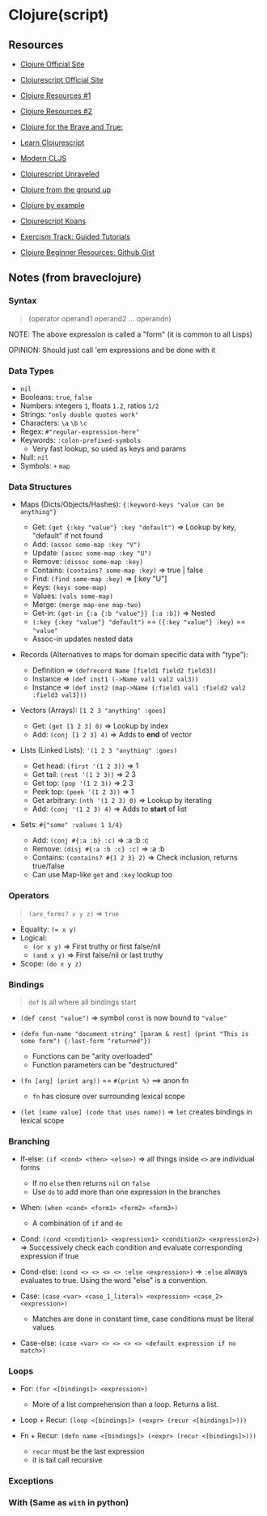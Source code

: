 # Clojure(script)

## Resources

- [Clojure Official Site](https://clojure.org/index)
- [Clojurescript Official Site](https://clojurescript.org/index)

- [Clojure Resources #1](https://clojuredocs.org/)
- [Clojure Resources #2](https://clojure-doc.org/)

- [Clojure for the Brave and True:](https://www.braveclojure.com/)

- [Learn Clojurescript](https://www.learn-clojurescript.com/section-0/)

- [Modern CLJS](https://github.com/magomimmo/modern-cljs)

- [Clojurescript Unraveled](https://funcool.github.io/clojurescript-unraveled/)

- [Clojure from the ground up](https://aphyr.com/posts/301-clojure-from-the-ground-up-welcome)

- [Clojure by example](https://kimh.github.io/clojure-by-example/#about-this-page)

- [Clojurescript Koans](http://clojurescriptkoans.com/)

- [Exercism Track: Guided Tutorials](https://exercism.org/tracks/clojure)

- [Clojure Beginner Resources: Github Gist](https://gist.github.com/yogthos/be323be0361c589570a6da4ccc85f58f)

## Notes (from braveclojure)

### Syntax

> (operator operand1 operand2 ... operandn)

NOTE: The above expression is called a "form" (it is common to all Lisps)

OPINION: Should just call 'em expressions and be done with it

### Data Types

- `nil`
- Booleans: `true`, `false`
- Numbers: integers `1`, floats `1.2`, ratios `1/2`
- Strings: `"only double quotes work"`
- Characters: `\a` `\b` `\c`
- Regex: `#"regular-expression-here"`
- Keywords: `:colon-prefixed-symbols`
  - Very fast lookup, so used as keys and params
- Null: `nil`
- Symbols: `+` `map`

### Data Structures

- Maps (Dicts/Objects/Hashes): `{:keyword-keys "value can be anything"}`

  - Get: `(get {:key "value"} :key "default")` => Lookup by key, "default" if not found
  - Add: `(assoc some-map :key "V")`
  - Update: `(assoc some-map :key "U")`
  - Remove: `(dissoc some-map :key)`
  - Contains: `(contains? some-map :key)` => true | false
  - Find: `(find some-map :key)` => [:key "U"]
  - Keys: `(keys some-map)`
  - Values: `(vals some-map)`
  - Merge: `(merge map-one map-two)`
  - Get-in: `(get-in {:a {:b "value"}} [:a :b])` => Nested
  - `(:key {:key "value"} "default")` == `({:key "value"} :key)` == `"value"`
  - Assoc-in updates nested data

- Records (Alternatives to maps for domain specific data with "type"):

  - Definition => `(defrecord Name [field1 field2 field3])`
  - Instance => `(def inst1 (->Name val1 val2 val3))`
  - Instance => `(def inst2 (map->Name {:field1 val1 :field2 val2 :field3 val3}))`

- Vectors (Arrays): `[1 2 3 "anything" :goes]`

  - Get: `(get [1 2 3] 0)` => Lookup by index
  - Add: `(conj [1 2 3] 4)` => Adds to **end** of vector

- Lists (Linked Lists): `'(1 2 3 "anything" :goes)`

  - Get head: `(first '(1 2 3))` => 1
  - Get tail: `(rest '(1 2 3))` => 2 3
  - Get top: `(pop '(1 2 3))` => 2 3
  - Peek top: `(peek '(1 2 3))` => 1
  - Get arbitrary: `(nth '(1 2 3) 0)` => Lookup by iterating
  - Add: `(conj '(1 2 3) 4)` => Adds to **start** of list

- Sets: `#{"some" :values 1 1/4}`

  - Add: `(conj #{:a :b} :c)` => :a :b :c
  - Remove: `(disj #{:a :b :c} :c)` => :a :b
  - Contains: `(contains? #{1 2 3} 2)` => Check inclusion, returns true/false
  - Can use Map-like `get` and `:key` lookup too

### Operators

> `(are_forms? x y z)` => `true`

- Equality: `(= x y)`
- Logical:
  - `(or x y)` => First truthy or first false/nil
  - `(and x y)` => First false/nil or last truthy
- Scope: `(do x y z)`

### Bindings

> `def` is all where all bindings start

- `(def const "value")` => symbol `const` is now bound to `"value"`

- `(defn fun-name "document string" [param & rest] (print "This is some form") {:last-form "returned"}) `

  - Functions can be "arity overloaded"
  - Function parameters can be "destructured"

- `(fn [arg] (print arg))` == `#(print %)` ==> anon fn

  - `fn` has closure over surrounding lexical scope

- `(let [name value] (code that uses name))` => `let` creates bindings in lexical scope

### Branching

- If-else: `(if <cond> <then> <else>)` => all things inside `<>` are individual forms

  - If no `else` then returns `nil` on `false`
  - Use `do` to add more than one expression in the branches

- When: `(when <cond> <form1> <form2> <form3>)`

  - A combination of `if` and `do`

- Cond: `(cond <condition1> <expression1> <condition2> <expression2>)` => Successively check each condition and evaluate corresponding expression if true

- Cond-else: `(cond <> <> <> <> :else <expression>)` => `:else` always evaluates to true. Using the word "else" is a convention.

- Case: `(case <var> <case_1_literal> <expression> <case_2> <expression>)`

  - Matches are done in constant time, case conditions must be literal values

- Case-else: `(case <var> <> <> <> <> <default expression if no match>)`

### Loops

- For: `(for <[bindings]> <expression>)`

  - More of a list comprehension than a loop. Returns a list.

- Loop + Recur: `(loop <[bindings]> (<expr> (recur <[bindings]>)))`

- Fn + Recur: `(defn name <[bindings]> (<expr> (recur <[bindings]>)))`

  - `recur` must be the last expression
  - it is tail call recursive

### Exceptions

### With (Same as `with` in python)
